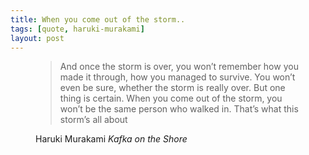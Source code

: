 ```yaml
---
title: When you come out of the storm..
tags: [quote, haruki-murakami]
layout: post
---
```


<figure>
    <blockquote class="blockquote">
        <p>And once the storm is over, you won’t remember how you made it through, how you managed to survive. You won’t even be sure, whether the storm is really over. But one thing is certain. When you come out of the storm, you won’t be the same person who walked in. That’s what this storm’s all about</p>
    </blockquote>
    <figcaption class="blockquote-footer">
        Haruki Murakami <cite title="Source Title">Kafka on the Shore</cite>
    </figcaption>
</figure>